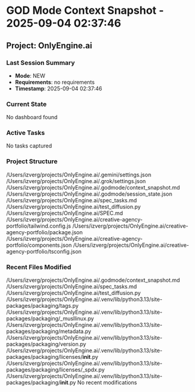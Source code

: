 # GOD Mode Context Snapshot - 2025-09-04 02:37:46

## Project: OnlyEngine.ai

### Last Session Summary
- **Mode**: NEW
- **Requirements**: no requirements
- **Timestamp**: 2025-09-04 02:37:46

### Current State
No dashboard found

### Active Tasks
No tasks captured

### Project Structure
/Users/izverg/projects/OnlyEngine.ai/.gemini/settings.json
/Users/izverg/projects/OnlyEngine.ai/.grok/settings.json
/Users/izverg/projects/OnlyEngine.ai/.godmode/context_snapshot.md
/Users/izverg/projects/OnlyEngine.ai/.godmode/session_state.json
/Users/izverg/projects/OnlyEngine.ai/spec_tasks.md
/Users/izverg/projects/OnlyEngine.ai/test_diffusion.py
/Users/izverg/projects/OnlyEngine.ai/SPEC.md
/Users/izverg/projects/OnlyEngine.ai/creative-agency-portfolio/tailwind.config.js
/Users/izverg/projects/OnlyEngine.ai/creative-agency-portfolio/package.json
/Users/izverg/projects/OnlyEngine.ai/creative-agency-portfolio/components.json
/Users/izverg/projects/OnlyEngine.ai/creative-agency-portfolio/tsconfig.json

### Recent Files Modified
/Users/izverg/projects/OnlyEngine.ai/.godmode/context_snapshot.md
/Users/izverg/projects/OnlyEngine.ai/spec_tasks.md
/Users/izverg/projects/OnlyEngine.ai/test_diffusion.py
/Users/izverg/projects/OnlyEngine.ai/.venv/lib/python3.13/site-packages/packaging/tags.py
/Users/izverg/projects/OnlyEngine.ai/.venv/lib/python3.13/site-packages/packaging/_musllinux.py
/Users/izverg/projects/OnlyEngine.ai/.venv/lib/python3.13/site-packages/packaging/metadata.py
/Users/izverg/projects/OnlyEngine.ai/.venv/lib/python3.13/site-packages/packaging/version.py
/Users/izverg/projects/OnlyEngine.ai/.venv/lib/python3.13/site-packages/packaging/licenses/__init__.py
/Users/izverg/projects/OnlyEngine.ai/.venv/lib/python3.13/site-packages/packaging/licenses/_spdx.py
/Users/izverg/projects/OnlyEngine.ai/.venv/lib/python3.13/site-packages/packaging/__init__.py
No recent modifications
